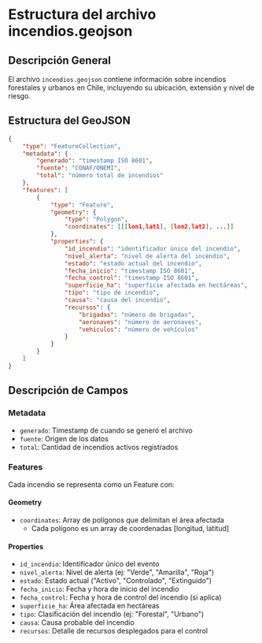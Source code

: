 # Estructura del archivo incendios.geojson

## Descripción General
El archivo `incendios.geojson` contiene información sobre incendios forestales y urbanos en Chile, incluyendo su ubicación, extensión y nivel de riesgo.

## Estructura del GeoJSON

```json
{
    "type": "FeatureCollection",
    "metadata": {
        "generado": "timestamp ISO 8601",
        "fuente": "CONAF/ONEMI",
        "total": "número total de incendios"
    },
    "features": [
        {
            "type": "Feature",
            "geometry": {
                "type": "Polygon",
                "coordinates": [[[lon1,lat1], [lon2,lat2], ...]]
            },
            "properties": {
                "id_incendio": "identificador único del incendio",
                "nivel_alerta": "nivel de alerta del incendio",
                "estado": "estado actual del incendio",
                "fecha_inicio": "timestamp ISO 8601",
                "fecha_control": "timestamp ISO 8601",
                "superficie_ha": "superficie afectada en hectáreas",
                "tipo": "tipo de incendio",
                "causa": "causa del incendio",
                "recursos": {
                    "brigadas": "número de brigadas",
                    "aeronaves": "número de aeronaves",
                    "vehiculos": "número de vehículos"
                }
            }
        }
    ]
}
```

## Descripción de Campos

### Metadata
- `generado`: Timestamp de cuando se generó el archivo
- `fuente`: Origen de los datos
- `total`: Cantidad de incendios activos registrados

### Features
Cada incendio se representa como un Feature con:

#### Geometry
- `coordinates`: Array de polígonos que delimitan el área afectada
  - Cada polígono es un array de coordenadas [longitud, latitud]

#### Properties
- `id_incendio`: Identificador único del evento
- `nivel_alerta`: Nivel de alerta (ej: "Verde", "Amarilla", "Roja")
- `estado`: Estado actual ("Activo", "Controlado", "Extinguido")
- `fecha_inicio`: Fecha y hora de inicio del incendio
- `fecha_control`: Fecha y hora de control del incendio (si aplica)
- `superficie_ha`: Área afectada en hectáreas
- `tipo`: Clasificación del incendio (ej: "Forestal", "Urbano")
- `causa`: Causa probable del incendio
- `recursos`: Detalle de recursos desplegados para el control